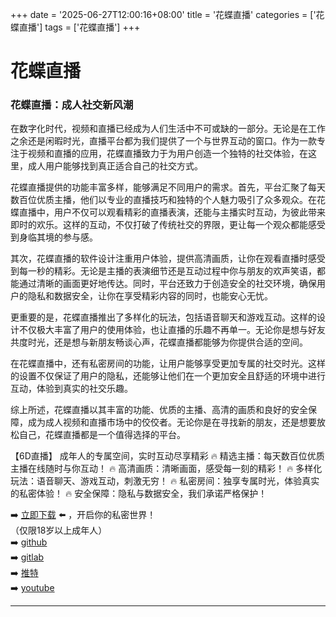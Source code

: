 +++
date = '2025-06-27T12:00:16+08:00'
title = '花蝶直播'
categories = ['花蝶直播']
tags = ['花蝶直播']
+++

# 花蝶直播

### 花蝶直播：成人社交新风潮

在数字化时代，视频和直播已经成为人们生活中不可或缺的一部分。无论是在工作之余还是闲暇时光，直播平台都为我们提供了一个与世界互动的窗口。作为一款专注于视频和直播的应用，花蝶直播致力于为用户创造一个独特的社交体验，在这里，成人用户能够找到真正适合自己的社交方式。

花蝶直播提供的功能丰富多样，能够满足不同用户的需求。首先，平台汇聚了每天数百位优质主播，他们以专业的直播技巧和独特的个人魅力吸引了众多观众。在花蝶直播中，用户不仅可以观看精彩的直播表演，还能与主播实时互动，为彼此带来即时的欢乐。这样的互动，不仅打破了传统社交的界限，更让每一个观众都能感受到身临其境的参与感。

其次，花蝶直播的软件设计注重用户体验，提供高清画质，让你在观看直播时感受到每一秒的精彩。无论是主播的表演细节还是互动过程中你与朋友的欢声笑语，都能通过清晰的画面更好地传达。同时，平台还致力于创造安全的社交环境，确保用户的隐私和数据安全，让你在享受精彩内容的同时，也能安心无忧。

更重要的是，花蝶直播推出了多样化的玩法，包括语音聊天和游戏互动。这样的设计不仅极大丰富了用户的使用体验，也让直播的乐趣不再单一。无论你是想与好友共度时光，还是想与新朋友畅谈心声，花蝶直播都能够为你提供合适的空间。

在花蝶直播中，还有私密房间的功能，让用户能够享受更加专属的社交时光。这样的设置不仅保证了用户的隐私，还能够让他们在一个更加安全且舒适的环境中进行互动，体验到真实的社交乐趣。

综上所述，花蝶直播以其丰富的功能、优质的主播、高清的画质和良好的安全保障，成为成人视频和直播市场中的佼佼者。无论你是在寻找新的朋友，还是想要放松自己，花蝶直播都是一个值得选择的平台。

【6D直播】
成年人的专属空间，实时互动尽享精彩
🔥 精选主播：每天数百位优质主播在线随时与你互动！
🔥 高清画质：清晰画面，感受每一刻的精彩！
🔥 多样化玩法：语音聊天、游戏互动，刺激无穷！
🔥 私密房间：独享专属时光，体验真实的私密体验！
🔥 安全保障：隐私与数据安全，我们承诺严格保护！

➡️ [立即下载](https://down123.s3.ap-east-1.amazonaws.com/down/down.html?channelCode=blog) ⬅️ ，开启你的私密世界！  
（仅限18岁以上成年人）  
➡️ [github](https://aldult-live.github.io/)  
➡️ [gitlab](https://seo-09598d.gitlab.io/)  
➡️ [推特](https://x.com/wegame33)  
➡️ [youtube](https://www.youtube.com/@6Dlive)  

---
